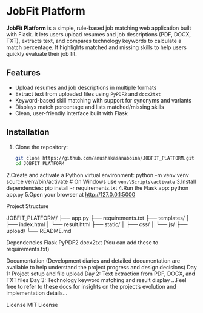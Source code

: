 # JobFit Platform

**JobFit Platform** is a simple, rule-based job matching web application built with Flask. It lets users upload resumes and job descriptions (PDF, DOCX, TXT), extracts text, and compares technology keywords to calculate a match percentage. It highlights matched and missing skills to help users quickly evaluate their job fit.

## Features

- Upload resumes and job descriptions in multiple formats  
- Extract text from uploaded files using `PyPDF2` and `docx2txt`  
- Keyword-based skill matching with support for synonyms and variants  
- Displays match percentage and lists matched/missing skills  
- Clean, user-friendly interface built with Flask  

## Installation

1. Clone the repository:

   ```bash
   git clone https://github.com/anushakasanaboina/JOBFIT_PLATFORM.git
   cd JOBFIT_PLATFORM
2.Create and activate a Python virtual environment:
  python -m venv venv
  source venv/bin/activate  # On Windows use `venv\Scripts\activate`
3.Install dependencies:
  pip install -r requirements.txt
4.Run the Flask app:
  python app.py
5.Open your browser at http://127.0.0.1:5000

Project Structure

 JOBFIT_PLATFORM/
├── app.py
├── requirements.txt
├── templates/
│   ├── index.html
│   └── result.html
├── static/
│   ├── css/
│   └── js/
├── upload/
└── README.md

Dependencies
Flask
PyPDF2
docx2txt
(You can add these to requirements.txt)

Documentation
 (Development diaries and detailed documentation are available to help understand the project progress and design decisions)
Day 1: Project setup and file upload
Day 2: Text extraction from PDF, DOCX, and TXT files
Day 3: Technology keyword matching and result display
 ...Feel free to refer to these docs for insights on the project’s evolution and implementation details...

License
MIT License



